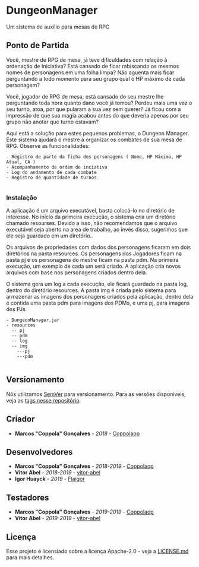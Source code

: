 # DungeonManager
Um sistema de auxílio para mesas de RPG

## Ponto de Partida

Você, mestre de RPG de mesa, já teve dificuldades com relação à ordenação de Iniciativa?
Está cansado de ficar rabiscando os mesmos nomes de personagens em uma folha limpa?
Não aguenta mais ficar perguntando a todo momento para seu grupo qual o HP máximo de cada personagem?

Você, jogador de RPG de mesa, está cansado do seu mestre lhe perguntando toda hora quanto dano você já tomou?
Perdeu mais uma vez o seu turno, atoa, por que pularam a sua vez sem querer?
Já ficou com a impressão de que sua magia acabou antes do que deveria apenas por seu grupo não anotar que turno estavam?

Aqui está a solução para estes pequenos problemas, o Dungeon Manager.
Este sistema ajudará o mestre a organizar os combates de sua mesa de RPG.
Observe as funcionalidades:

```
- Registro de parte da ficha dos personagens ( Nome, HP Máximo, HP Atual, CA )
- Acompanhamento de ordem de inciativa
- Log do andamento de cada combate
- Registro de quantidade de turnos
  
```

### Instalação

A aplicação é um arquivo executável, basta colocá-lo no diretório de interesse.
No inicio da primeira execução, o sistema cria um diretório chamado resourses.
Devido a isso, não recomendamos que o arquivo executável seja aberto na area de trabalho, ao invés disso, sugerimos que ele seja guardado em um diretório..

Os arquivos de propriedades com dados dos personagens ficaram em dois diretórios na pasta resources.
Os personagens dos Jogadores ficam na pasta pj e os personagens do mestre ficam na pasta pdm.
Na primeira execução, um exemplo de cada um será criado.
A aplicação cria novos arquivos com base nos personagens criados dentro dela.

O sistema gera um log a cada execução, ele ficará guardado na pasta log, dentro do diretório resources.
A pasta img é criada pelo sistema para armazenar as imagens dos personagens criados pela aplicação,
dentro dela é contida uma pasta pdm para imagens dos PDMs, e uma pj, para imagens dos PJs.

```
- DungeonManager.jar
- resources
  -- pj
  -- pdm
  -- log
  -- img
    ---pj
    ---pdm
  
```

## Versionamento

Nós utilizamos [SemVer](http://semver.org/) para versionamento. Para as versões disponíveis, veja as [tags nesse repositório](https://github.com/coppolaop/DungeonManager/tags). 

## Criador

* **Marcos "Coppola" Gonçalves** - *2018* - [Coppolaop](https://github.com/coppolaop)

## Desenvolvedores

* **Marcos "Coppola" Gonçalves** - *2018-2019* - [Coppolaop](https://github.com/coppolaop)
* **Vitor Abel** - *2018-2019* - [vitor-abel](https://github.com/vitor-abel)
* **Igor Huayck** - *2019* - [Flaigor](https://github.com/Flaigor)

## Testadores

* **Marcos "Coppola" Gonçalves** - *2019-2019* - [Coppolaop](https://github.com/coppolaop)
* **Vitor Abel** - *2019-2019* - [vitor-abel](https://github.com/vitor-abel)

## Licença

Esse projeto é licensiado sobre a licença Apache-2.0 - veja a [LICENSE.md](LICENSE) para mais detalhes.
